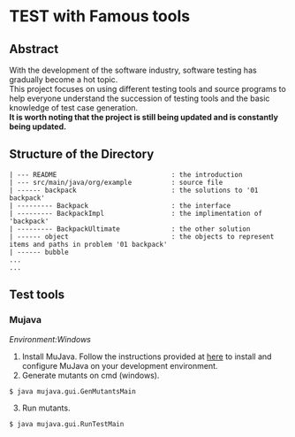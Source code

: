 # TEST with Famous tools
## Abstract
With the development of the software industry, software testing has gradually become a hot topic. 
<br>
This project focuses on using different testing tools and source programs to help everyone understand the succession of testing tools and the basic knowledge of test case generation.
<br>
**It is worth noting that the project is still being updated and is constantly being updated.**

## Structure of the Directory
```
| --- README                             : the introduction
| --- src/main/java/org/example          : source file
| ------ backpack                        : the solutions to '01 backpack'
| --------- Backpack                     : the interface
| --------- BackpackImpl                 : the implimentation of 'backpack'
| --------- BackpackUltimate             : the other solution
| ------ object                          : the objects to represent items and paths in problem '01 backpack'
| ------ bubble
...
...
```

## Test tools
### Mujava
*Environment:Windows*
1. Install MuJava. Follow the instructions provided at [here](https://cs.gmu.edu/~offutt/mujava/) to install and configure MuJava on your development environment.
2. Generate mutants on cmd (windows).
```commandline
$ java mujava.gui.GenMutantsMain
```
3. Run mutants.
```commandline
$ java mujava.gui.RunTestMain
```